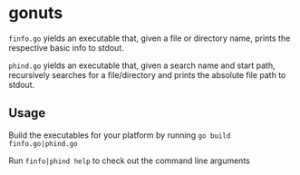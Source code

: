 # gonuts

`finfo.go` yields an executable that, given a file or directory name, prints the respective basic info to stdout.

`phind.go` yields an executable that, given a search name and start path, recursively searches for a file/directory and prints the absolute file path to stdout.

## Usage

Build the executables for your platform by running `go build finfo.go|phind.go`

Run `finfo|phind help` to check out the command line arguments